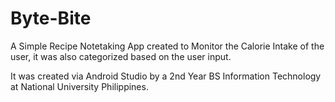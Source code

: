 # Byte-Bite

A Simple Recipe Notetaking App created to Monitor the Calorie Intake of the user, it was also categorized based on the user input. 

It was created via Android Studio by a 2nd Year BS Information Technology at National University Philippines. 
